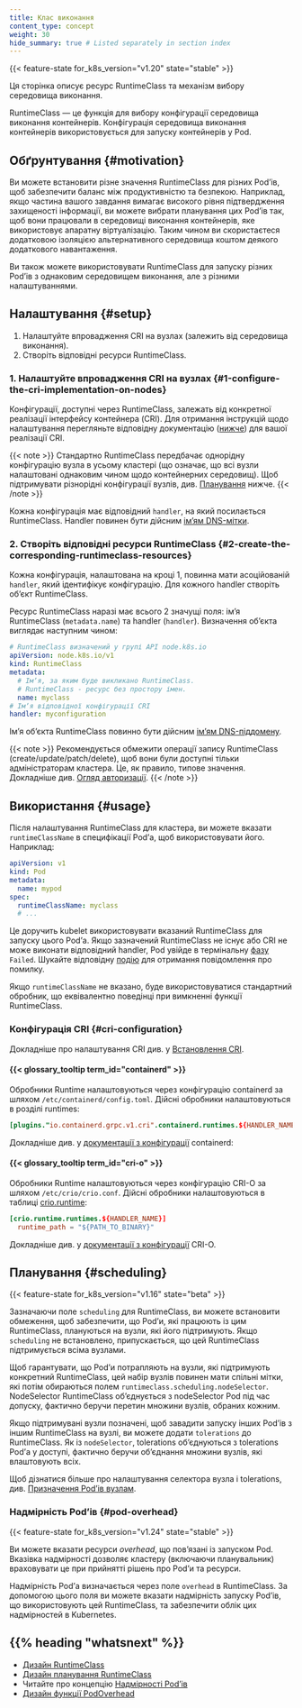 ```yaml
---
title: Клас виконання
content_type: concept
weight: 30
hide_summary: true # Listed separately in section index
---
```


<!-- overview -->

{{< feature-state for_k8s_version="v1.20" state="stable" >}}

Ця сторінка описує ресурс RuntimeClass та механізм вибору середовища виконання.

RuntimeClass — це функція для вибору конфігурації середовища виконання контейнерів. Конфігурація середовища виконання контейнерів використовується для запуску контейнерів у Pod.

<!-- body -->

## Обґрунтування {#motivation}

Ви можете встановити різне значення RuntimeClass для різних Podʼів, щоб забезпечити баланс між продуктивністю та безпекою. Наприклад, якщо частина вашого завдання вимагає високого рівня підтвердження захищеності інформації, ви можете вибрати планування цих Podʼів так, щоб вони працювали в середовищі виконання контейнерів, яке використовує апаратну віртуалізацію. Таким чином ви скористаєтеся додатковою ізоляцією альтернативного середовища коштом деякого додаткового навантаження.

Ви також можете використовувати RuntimeClass для запуску різних Podʼів з однаковим середовищем виконання, але з різними налаштуваннями.

## Налаштування {#setup}

1. Налаштуйте впровадження CRI на вузлах (залежить від середовища виконання).
2. Створіть відповідні ресурси RuntimeClass.

### 1. Налаштуйте впровадження CRI на вузлах {#1-configure-the-cri-implementation-on-nodes}

Конфігурації, доступні через RuntimeClass, залежать від конкретної реалізації інтерфейсу контейнера (CRI). Для отримання інструкцій щодо налаштування перегляньте відповідну документацію ([нижче](#cri-configuration)) для вашої реалізації CRI.

{{< note >}}
Стандартно RuntimeClass передбачає однорідну конфігурацію вузла в усьому кластері (що означає, що всі вузли налаштовані однаковим чином щодо контейнерних середовищ). Щоб підтримувати різнорідні конфігурації вузлів, див. [Планування](#scheduling) нижче.
{{< /note >}}

Кожна конфігурація має відповідний `handler`, на який посилається RuntimeClass. Handler повинен бути дійсним [імʼям DNS-мітки](/docs/concepts/overview/working-with-objects/names/#dns-label-names).

### 2. Створіть відповідні ресурси RuntimeClass {#2-create-the-corresponding-runtimeclass-resources}

Кожна конфігурація, налаштована на кроці 1, повинна мати асоційованій `handler`, який ідентифікує конфігурацію. Для кожного handler створіть обʼєкт RuntimeClass.

Ресурс RuntimeClass наразі має всього 2 значущі поля: імʼя RuntimeClass (`metadata.name`) та handler (`handler`). Визначення обʼєкта виглядає наступним чином:

```yaml
# RuntimeClass визначений у групі API node.k8s.io
apiVersion: node.k8s.io/v1
kind: RuntimeClass
metadata:
  # Імʼя, за яким буде викликано RuntimeClass.
  # RuntimeClass - ресурс без простору імен.
  name: myclass
# Імʼя відповідної конфігурації CRI
handler: myconfiguration
```

Імʼя обʼєкта RuntimeClass повинно бути дійсним [імʼям DNS-піддомену](/docs/concepts/overview/working-with-objects/names#dns-subdomain-names).

{{< note >}}
Рекомендується обмежити операції запису RuntimeClass (create/update/patch/delete), щоб вони були доступні тільки адміністраторам кластера. Це, як правило, типове значення. Докладніше див. [Огляд авторизації](/docs/reference/access-authn-authz/authorization/).
{{< /note >}}

## Використання {#usage}

Після налаштування RuntimeClass для кластера, ви можете вказати `runtimeClassName` в специфікації Podʼа, щоб використовувати його. Наприклад:

```yaml
apiVersion: v1
kind: Pod
metadata:
  name: mypod
spec:
  runtimeClassName: myclass
  # ...
```

Це доручить kubelet використовувати вказаний RuntimeClass для запуску цього Podʼа. Якщо зазначений RuntimeClass не існує або CRI не може виконати відповідний handler, Pod увійде в термінальну [фазу](/docs/concepts/workloads/pods/pod-lifecycle/#pod-phase) `Failed`. Шукайте відповідну [подію](/docs/tasks/debug/debug-application/debug-running-pod/) для отримання повідомлення про помилку.

Якщо `runtimeClassName` не вказано, буде використовуватися стандартний обробник, що еквівалентно поведінці при вимкненні функції RuntimeClass.

### Конфігурація CRI {#cri-configuration}

Докладніше про налаштування CRI див. у [Встановлення CRI](/docs/setup/production-environment/container-runtimes/).

#### {{< glossary_tooltip term_id="containerd" >}}

Обробники Runtime налаштовуються через конфігурацію containerd за шляхом
`/etc/containerd/config.toml`. Дійсні обробники налаштовуються в розділі runtimes:

```toml
[plugins."io.containerd.grpc.v1.cri".containerd.runtimes.${HANDLER_NAME}]
```

Докладніше див. у [документації з конфігурації](https://github.com/containerd/containerd/blob/main/docs/cri/config.md) containerd:

#### {{< glossary_tooltip term_id="cri-o" >}}

Обробники Runtime налаштовуються через конфігурацію CRI-O за шляхом `/etc/crio/crio.conf`. Дійсні обробники налаштовуються в таблиці [crio.runtime](https://github.com/cri-o/cri-o/blob/master/docs/crio.conf.5.md#crioruntime-table):

```toml
[crio.runtime.runtimes.${HANDLER_NAME}]
  runtime_path = "${PATH_TO_BINARY}"
```

Докладніше див. у [документації з конфігурації](https://github.com/cri-o/cri-o/blob/master/docs/crio.conf.5.md) CRI-O.

## Планування {#scheduling}

{{< feature-state for_k8s_version="v1.16" state="beta" >}}

Зазначаючи поле `scheduling` для RuntimeClass, ви можете встановити обмеження, щоб забезпечити, що Podʼи, які працюють із цим RuntimeClass, плануються на вузли, які його підтримують. Якщо `scheduling` не встановлено, припускається, що цей RuntimeClass підтримується всіма вузлами.

Щоб гарантувати, що Podʼи потрапляють на вузли, які підтримують конкретний RuntimeClass, цей набір вузлів повинен мати спільні мітки, які потім обираються полем `runtimeclass.scheduling.nodeSelector`. NodeSelector RuntimeClass обʼєднується з nodeSelector Pod під час допуску, фактично беручи перетин множини вузлів, обраних кожним.

Якщо підтримувані вузли позначені, щоб завадити запуску інших Podʼів з іншим RuntimeClass на вузлі, ви можете додати `tolerations` до RuntimeClass. Як із `nodeSelector`, tolerations обʼєднуються з tolerations Podʼа у доступі, фактично беручи обʼєднання множини вузлів, які влаштовують всіх.

Щоб дізнатися більше про налаштування селектора вузла і tolerations, див. [Призначення Podʼів вузлам](/docs/concepts/scheduling-eviction/assign-pod-node/).

### Надмірність Podʼів {#pod-overhead}

{{< feature-state for_k8s_version="v1.24" state="stable" >}}

Ви можете вказати ресурси _overhead_, що повʼязані із запуском Pod. Вказівка надмірності дозволяє кластеру (включаючи планувальник) враховувати це при прийнятті рішень про Podʼи та ресурси.

Надмірність Podʼа визначається через поле `overhead` в RuntimeClass. За допомогою цього поля ви можете вказати надмірність запуску Podʼів, що використовують цей RuntimeClass, та забезпечити облік цих надмірностей в Kubernetes.

## {{% heading "whatsnext" %}}

- [Дизайн RuntimeClass](https://github.com/kubernetes/enhancements/blob/master/keps/sig-node/585-runtime-class/README.md)
- [Дизайн планування RuntimeClass](https://github.com/kubernetes/enhancements/blob/master/keps/sig-node/585-runtime-class/README.md#runtimeclass-scheduling)
- Читайте про концепцію [Надмірності Podʼів](/docs/concepts/scheduling-eviction/pod-overhead/)
- [Дизайн функції PodOverhead](https://github.com/kubernetes/enhancements/tree/master/keps/sig-node/688-pod-overhead)
